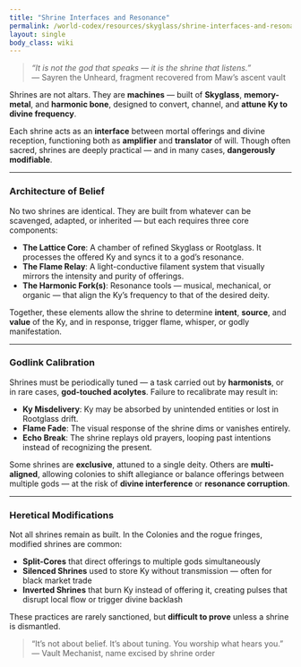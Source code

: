 ```yaml
---
title: "Shrine Interfaces and Resonance"
permalink: /world-codex/resources/skyglass/shrine-interfaces-and-resonance
layout: single
body_class: wiki
---
```


> *“It is not the god that speaks — it is the shrine that listens.”*  
> — Sayren the Unheard, fragment recovered from Maw’s ascent vault

Shrines are not altars. They are **machines** — built of **Skyglass**, **memory-metal**, and **harmonic bone**, designed to convert, channel, and **attune Ky to divine frequency**.

Each shrine acts as an **interface** between mortal offerings and divine reception, functioning both as **amplifier** and **translator** of will. Though often sacred, shrines are deeply practical — and in many cases, **dangerously modifiable**.

---

### Architecture of Belief

No two shrines are identical. They are built from whatever can be scavenged, adapted, or inherited — but each requires three core components:

- **The Lattice Core**: A chamber of refined Skyglass or Rootglass. It processes the offered Ky and syncs it to a god’s resonance.
- **The Flame Relay**: A light-conductive filament system that visually mirrors the intensity and purity of offerings.
- **The Harmonic Fork(s)**: Resonance tools — musical, mechanical, or organic — that align the Ky’s frequency to that of the desired deity.

Together, these elements allow the shrine to determine **intent**, **source**, and **value** of the Ky, and in response, trigger flame, whisper, or godly manifestation.

---

### Godlink Calibration

Shrines must be periodically tuned — a task carried out by **harmonists**, or in rare cases, **god-touched acolytes**. Failure to recalibrate may result in:

- **Ky Misdelivery**: Ky may be absorbed by unintended entities or lost in Rootglass drift.
- **Flame Fade**: The visual response of the shrine dims or vanishes entirely.
- **Echo Break**: The shrine replays old prayers, looping past intentions instead of recognizing the present.

Some shrines are **exclusive**, attuned to a single deity. Others are **multi-aligned**, allowing colonies to shift allegiance or balance offerings between multiple gods — at the risk of **divine interference** or **resonance corruption**.

---

### Heretical Modifications

Not all shrines remain as built. In the Colonies and the rogue fringes, modified shrines are common:

- **Split-Cores** that direct offerings to multiple gods simultaneously
- **Silenced Shrines** used to store Ky without transmission — often for black market trade
- **Inverted Shrines** that burn Ky instead of offering it, creating pulses that disrupt local flow or trigger divine backlash

These practices are rarely sanctioned, but **difficult to prove** unless a shrine is dismantled.

> “It’s not about belief. It’s about tuning. You worship what hears you.”  
> — Vault Mechanist, name excised by shrine order
